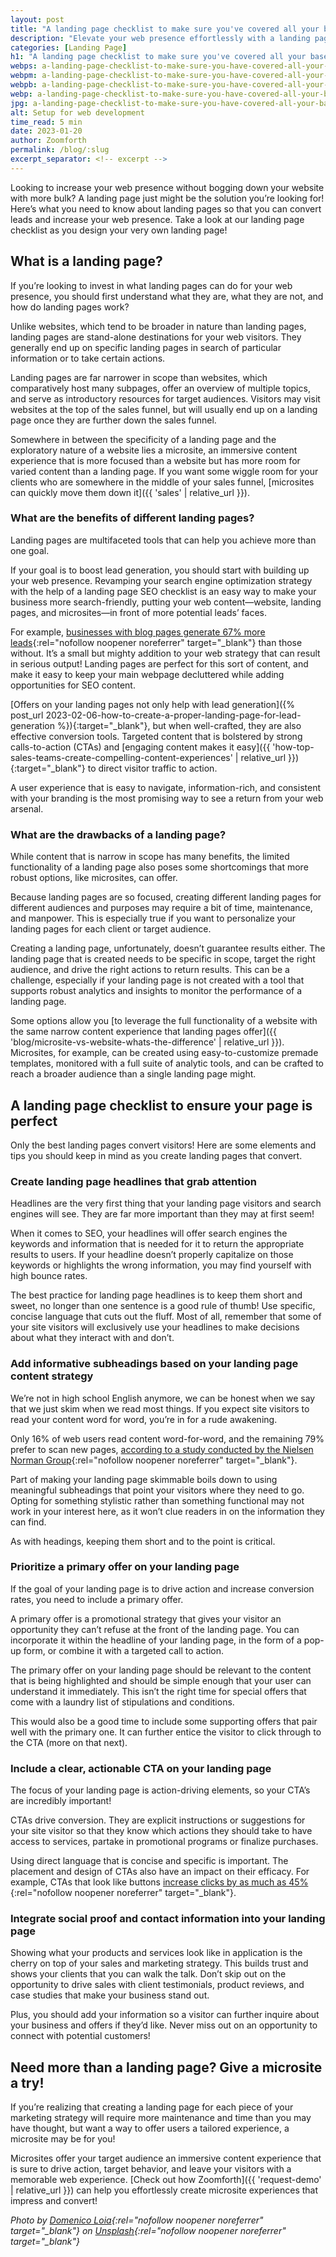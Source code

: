 ```yaml
---
layout: post
title: "A landing page checklist to make sure you've covered all your bases"
description: "Elevate your web presence effortlessly with a landing page checklist - The effective solution you've been looking for!"
categories: [Landing Page]
h1: "A landing page checklist to make sure you've covered all your bases"
webps: a-landing-page-checklist-to-make-sure-you-have-covered-all-your-bases-376.webp
webpm: a-landing-page-checklist-to-make-sure-you-have-covered-all-your-bases-564.webp
webpb: a-landing-page-checklist-to-make-sure-you-have-covered-all-your-bases-744.webp
webp: a-landing-page-checklist-to-make-sure-you-have-covered-all-your-bases.webp
jpg: a-landing-page-checklist-to-make-sure-you-have-covered-all-your-bases.jpg
alt: Setup for web development
time_read: 5 min
date: 2023-01-20
author: Zoomforth
permalink: /blog/:slug
excerpt_separator: <!-- excerpt -->
---
```

Looking to increase your web presence without bogging down your website with more bulk? A landing page just might be the solution you’re looking for! Here’s what you need to know about landing pages so that you can convert leads and increase your web presence. Take a look at our landing page checklist as you design your very own landing page!
<!-- excerpt -->

## What is a landing page?

If you’re looking to invest in what landing pages can do for your web presence, you should first understand what they are, what they are not, and how do landing pages work?

Unlike websites, which tend to be broader in nature than landing pages, landing pages are stand-alone destinations for your web visitors. They generally end up on specific landing pages in search of particular information or to take certain actions.

Landing pages are far narrower in scope than websites, which comparatively host many subpages, offer an overview of multiple topics, and serve as introductory resources for target audiences. Visitors may visit websites at the top of the sales funnel, but will usually end up on a landing page once they are further down the sales funnel.

Somewhere in between the specificity of a landing page and the exploratory nature of a website lies a microsite, an immersive content experience that is more focused than a website but has more room for varied content than a landing page. If you want some wiggle room for your clients who are somewhere in the middle of your sales funnel, [microsites can quickly move them down it]({{ 'sales' | relative_url }}).

### What are the benefits of different landing pages?

Landing pages are multifaceted tools that can help you achieve more than one goal.

If your goal is to boost lead generation, you should start with building up your web presence. Revamping your search engine optimization strategy with the help of a landing page SEO checklist is an easy way to make your business more search-friendly, putting your web content—website, landing pages, and microsites—in front of more potential leads’ faces.

For example, [businesses with blog pages generate 67% more leads](https://agentdrive.com/why-businesses-who-blog-get-67-more-leads-than-those-who-dont/){:rel="nofollow noopener noreferrer" target="_blank"} than those without. It’s a small but mighty addition to your web strategy that can result in serious output! Landing pages are perfect for this sort of content, and make it easy to keep your main webpage decluttered while adding opportunities for SEO content.

[Offers on your landing pages not only help with lead generation]({% post_url 2023-02-06-how-to-create-a-proper-landing-page-for-lead-generation %}){:target="_blank"}, but when well-crafted, they are also effective conversion tools. Targeted content that is bolstered by strong calls-to-action (CTAs) and [engaging content makes it easy]({{ 'how-top-sales-teams-create-compelling-content-experiences' | relative_url }}){:target="_blank"} to direct visitor traffic to action.

A user experience that is easy to navigate, information-rich, and consistent with your branding is the most promising way to see a return from your web arsenal.

### What are the drawbacks of a landing page?

While content that is narrow in scope has many benefits, the limited functionality of a landing page also poses some shortcomings that more robust options, like microsites, can offer.

Because landing pages are so focused, creating different landing pages for different audiences and purposes may require a bit of time, maintenance, and manpower. This is especially true if you want to personalize your landing pages for each client or target audience.

Creating a landing page, unfortunately, doesn’t guarantee results either. The landing page that is created needs to be specific in scope, target the right audience, and drive the right actions to return results. This can be a challenge, especially if your landing page is not created with a tool that supports robust analytics and insights to monitor the performance of a landing page.

Some options allow you [to leverage the full functionality of a website with the same narrow content experience that landing pages offer]({{ 'blog/microsite-vs-website-whats-the-difference' | relative_url }}). Microsites, for example, can be created using easy-to-customize premade templates, monitored with a full suite of analytic tools, and can be crafted to reach a broader audience than a single landing page might.

## A landing page checklist to ensure your page is perfect

Only the best landing pages convert visitors! Here are some elements and tips you should keep in mind as you create landing pages that convert.

### Create landing page headlines that grab attention

Headlines are the very first thing that your landing page visitors and search engines will see. They are far more important than they may at first seem!

When it comes to SEO, your headlines will offer search engines the keywords and information that is needed for it to return the appropriate results to users. If your headline doesn’t properly capitalize on those keywords or highlights the wrong information, you may find yourself with high bounce rates.

The best practice for landing page headlines is to keep them short and sweet, no longer than one sentence is a good rule of thumb! Use specific, concise language that cuts out the fluff. Most of all, remember that some of your site visitors will exclusively use your headlines to make decisions about what they interact with and don’t.

### Add informative subheadings based on your landing page content strategy

We’re not in high school English anymore, we can be honest when we say that we just skim when we read most things. If you expect site visitors to read your content word for word, you’re in for a rude awakening.

Only 16% of web users read content word-for-word, and the remaining 79% prefer to scan new pages, [according to a study conducted by the Nielsen Norman Group](https://www.nngroup.com/articles/how-users-read-on-the-web/){:rel="nofollow noopener noreferrer" target="_blank"}.

Part of making your landing page skimmable boils down to using meaningful subheadings that point your visitors where they need to go. Opting for something stylistic rather than something functional may not work in your interest here, as it won’t clue readers in on the information they can find.

As with headings, keeping them short and to the point is critical.

### Prioritize a primary offer on your landing page

If the goal of your landing page is to drive action and increase conversion rates, you need to include a primary offer.

A primary offer is a promotional strategy that gives your visitor an opportunity they can’t refuse at the front of the landing page. You can incorporate it within the headline of your landing page, in the form of a pop-up form, or combine it with a targeted call to action.

The primary offer on your landing page should be relevant to the content that is being highlighted and should be simple enough that your user can understand it immediately. This isn’t the right time for special offers that come with a laundry list of stipulations and conditions.

This would also be a good time to include some supporting offers that pair well with the primary one. It can further entice the visitor to click through to the CTA (more on that next).

### Include a clear, actionable CTA on your landing page

The focus of your landing page is action-driving elements, so your CTA’s are incredibly important!

CTAs drive conversion. They are explicit instructions or suggestions for your site visitor so that they know which actions they should take to have access to services, partake in promotional programs or finalize purchases.

Using direct language that is concise and specific is important. The placement and design of CTAs also have an impact on their efficacy. For example, CTAs that look like buttons [increase clicks by as much as 45%](https://www.linkedin.com/pulse/8-quick-website-tweaks-boost-your-brand-april-hodge?trk=pulse-article){:rel="nofollow noopener noreferrer" target="_blank"}.

### Integrate social proof and contact information into your landing page

Showing what your products and services look like in application is the cherry on top of your sales and marketing strategy. This builds trust and shows your clients that you can walk the talk. Don’t skip out on the opportunity to drive sales with client testimonials, product reviews, and case studies that make your business stand out.

Plus, you should add your information so a visitor can further inquire about your business and offers if they’d like. Never miss out on an opportunity to connect with potential customers!

## Need more than a landing page? Give a microsite a try!

If you’re realizing that creating a landing page for each piece of your marketing strategy will require more maintenance and time than you may have thought, but want a way to offer users a tailored experience, a microsite may be for you!

Microsites offer your target audience an immersive content experience that is sure to drive action, target behavior, and leave your visitors with a memorable web experience. [Check out how Zoomforth]({{ 'request-demo' | relative_url }}) can help you effortlessly create microsite experiences that impress and convert!

*Photo by [Domenico Loia](https://unsplash.com/@domenicoloia?utm_source=unsplash&utm_medium=referral&utm_content=creditCopyText){:rel="nofollow noopener noreferrer" target="_blank"} on [Unsplash](https://unsplash.com/s/photos/sales?utm_source=unsplash&utm_medium=referral&utm_content=creditCopyText){:rel="nofollow noopener noreferrer" target="_blank"}*
